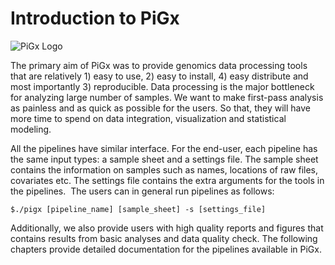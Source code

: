 # Introduction to PiGx

![PiGx Logo]([http://bioinformatics.mdc-berlin.de/pigx/images/logo.svg)

The primary aim of PiGx was to provide genomics data processing tools that are relatively 1) easy to use, 2) easy to install, 4) easy distribute and most importantly 3) reproducible. Data processing is the major bottleneck for analyzing large number of samples. We want to make first-pass analysis as painless and as quick as possible for the users. So that, they will have more time to spend on data integration, visualization and statistical modeling.

All the pipelines have similar interface. For the end-user, each pipeline has the same input types: a sample sheet and a settings file. The sample sheet contains the information on samples such as names, locations of raw files, covariates etc. The settings file contains the extra arguments for the tools in the pipelines.  The users can in general run pipelines as follows: 

```
$./pigx [pipeline_name] [sample_sheet] -s [settings_file]
```

Additionally, we also provide users with high quality reports and figures that contains results from basic analyses and data quality check. The following chapters provide detailed documentation for the pipelines available in PiGx.





